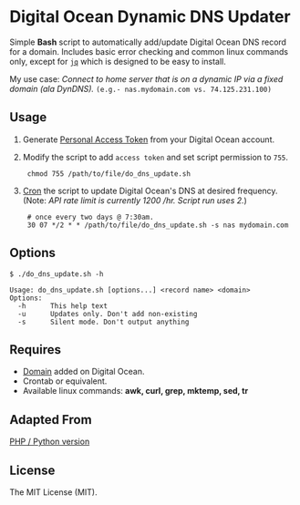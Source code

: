 # Digital Ocean Dynamic DNS Updater

Simple **Bash** script to automatically add/update Digital Ocean DNS record for a domain. Includes basic error checking and common linux commands only, except for [`jq`](https://stedolan.github.io/jq/) which is designed to be easy to install.

My use case: *Connect to home server that is on a dynamic IP via a fixed domain (ala DynDNS).*
`(e.g.- nas.mydomain.com vs. 74.125.231.100)`

## Usage

1. Generate [Personal Access Token](https://cloud.digitalocean.com/settings/applications) from your Digital Ocean account.

2. Modify the script to add `access token` and set script permission to `755`.

		chmod 755 /path/to/file/do_dns_update.sh

3. [Cron](http://en.wikipedia.org/wiki/Cron#Predefined_scheduling_definitions) the script to update Digital Ocean's DNS at desired frequency. (Note: *API rate limit is currently 1200 /hr. Script run uses 2.*)

		# once every two days @ 7:30am.
		30 07 */2 * * /path/to/file/do_dns_update.sh -s nas mydomain.com

## Options

	$ ./do_dns_update.sh -h

	Usage: do_dns_update.sh [options...] <record name> <domain>
	Options:
	  -h      This help text
	  -u      Updates only. Don't add non-existing
	  -s      Silent mode. Don't output anything


## Requires

* [Domain](https://www.digitalocean.com/community/tutorials/how-to-set-up-a-host-name-with-digitalocean) added on Digital Ocean.
* Crontab or equivalent.
* Available linux commands: **awk, curl, grep, mktemp, sed, tr**

## Adapted From

[PHP / Python version](https://github.com/bensquire/Digital-Ocean-Dynamic-DNS-Updater)

## License

The MIT License (MIT).
